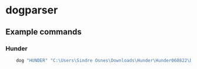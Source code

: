 # dogparser

## Example commands

### Hunder
```bash
    dog "HUNDER" "C:\Users\Sindre Osnes\Downloads\Hunder\Hunder060822\DEASE453\Hunder\HUNDHAAE" "C:\Users\Sindre Osnes\Desktop\Hunder\CLI_PARSE"
```